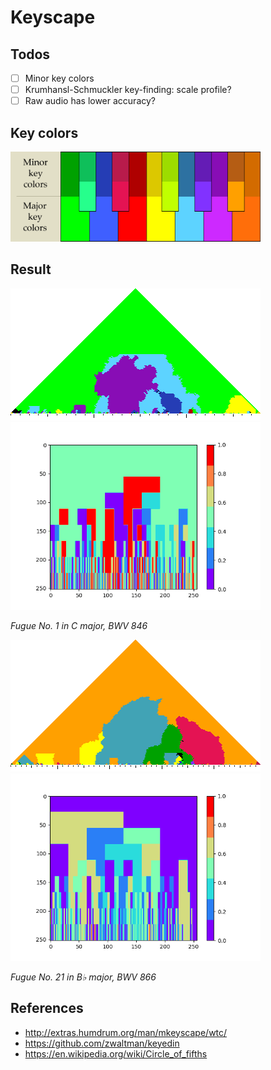 # Keyscape

## Todos
- [ ] Minor key colors
- [ ] Krumhansl-Schmuckler key-finding: scale profile?
- [ ] Raw audio has lower accuracy?

## Key colors

<p float="left">
    <img src="./pix/default-colormap.png" width=400 />
</p>

## Result

<p float="left">
    <img src="./pix/wtc1f01.png" width=400 />
    <img src="./pix/BWV846.png" width=400 />
</p>
<p>
    <em>Fugue No. 1 in C major, BWV 846</em>
</p>

<p float="left">
    <img src="./pix/wtc1f21.png" width=400 />
    <img src="./pix/BWV866.png" width=400 />
</p>
<p>
    <em>Fugue No. 21 in B♭ major, BWV 866</em>
</p>

## References
* http://extras.humdrum.org/man/mkeyscape/wtc/
* https://github.com/zwaltman/keyedin
* https://en.wikipedia.org/wiki/Circle_of_fifths